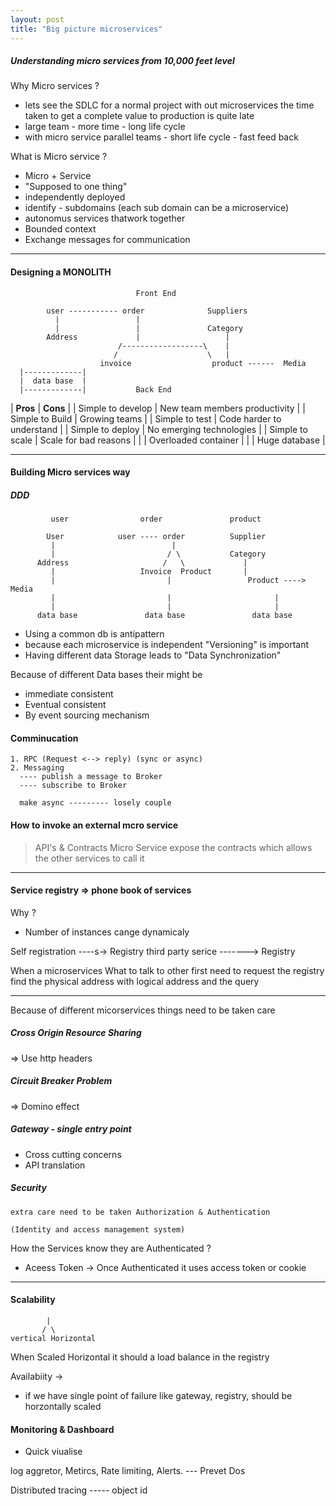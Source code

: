 ```yaml
---
layout: post
title: "Big picture microservices" 
---
```


##### Understanding micro services from 10,000 feet level

Why Micro services ?
   - lets see the SDLC for a normal project with out microservices
the time taken to get a complete value to production is quite late
   - large team - more time - long life cycle
   - with micro service parallel teams - short life cycle - fast feed back  

What is Micro service ?
- Micro + Service
- "Supposed to one thing"
- independently deployed
- identify - subdomains (each sub domain can be a microservice)
- autonomus services thatwork together
- Bounded context
- Exchange messages for communication

----
#### Designing a MONOLITH
```
                            Front End 
```
```
        user ----------- order              Suppliers
          |                 |               
          |                 |               Category
        Address             |                   |
                        /------------------\    |
                       /                    \   |
                    invoice                  product ------  Media  
  |-------------|
  |  data base  |
  |-------------|           Back End
```

| **Pros** | **Cons** |
| Simple to develop | New team members productivity |
| Simple to Build | Growing teams |
| Simple to test | Code harder to understand |
| Simple to deploy | No emerging technologies |
| Simple to scale | Scale for bad reasons |
| | Overloaded container |
| | Huge database |

----

#### Building Micro services way

##### DDD

````
         user                order               product

        User            user ---- order          Supplier
         |                          |               
         |                         / \           Category
      Address                     /   \             |
         |                   Invoice  Product       |
         |                         |                 Product ----> Media 
         |                         |                       |
         |                         |                       | 
      data base               data base               data base                                             
````
 
 - Using a common db is antipattern
 - because each microservice is independent "Versioning" is important
 - Having different data Storage leads to "Data Synchronization"

Because of different Data bases their might be 
- immediate consistent
- Eventual consistent
- By event sourcing mechanism

#### Comminucation 
    1. RPC (Request <--> reply) (sync or async)
    2. Messaging
      ---- publish a message to Broker
      ---- subscribe to Broker

      make async --------- losely couple


#### How to invoke an external mcro service

> API's & Contracts
Micro Service expose the contracts which allows the other services to call it 

-----
#### Service registry  => phone book of services

Why ?
 - Number of instances cange dynamicaly

Self registration ----s-> Registry
third party serice -------> Registry

When a microservices What to talk to other first need to request
the registry find the physical address with logical address and the query 

----
Because of different micorservices things need to be taken care

##### Cross Origin Resource Sharing

=> Use http headers
 
##### Circuit Breaker Problem 

=> Domino effect 

##### Gateway - single entry point
- Cross cutting concerns
- API translation

##### Security 
    extra care need to be taken Authorization & Authentication

    (Identity and access management system)

How the Services know they are Authenticated ?
- Aceess Token  -> Once Authenticated it uses access token or cookie

----
#### Scalability
            |
           / \
    vertical Horizontal

When Scaled Horizontal it should a load balance in the registry

Availabiity -> 
- if we have single point of failure like gateway, registry, 
should be horzontally scaled

#### Monitoring & Dashboard 
 - Quick viualise

log aggretor, Metircs, Rate limiting,  Alerts. --- Prevet Dos 

Distributed tracing ----- object id






